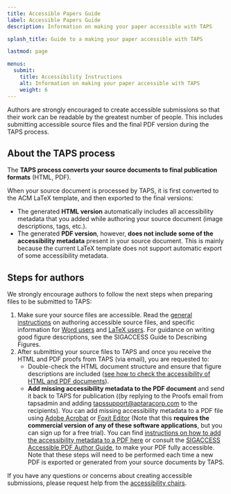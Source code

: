 ```yaml
---
title: Accessible Papers Guide
label: Accessible Papers Guide
description: Information on making your paper accessible with TAPS

splash_title: Guide to a making your paper accessible with TAPS

lastmod: page

menus:
  submit:
    title: Accessibility Instructions
    alt: Information on making your paper accessible with TAPS
    weight: 6
---
```


Authors are strongly encouraged to create accessible submissions so that their work can be readable by the greatest number of people. This includes submitting accessible source files and the final PDF version during the TAPS process.

## About the TAPS process

The **TAPS process converts your source documents to final publication formats** (HTML, PDF). 

When your source document is processed by TAPS, it is first converted to the ACM LaTeX template, and then exported to the final versions:

* The generated **HTML version** automatically includes all accessibility metadata that you added while authoring your source document (image descriptions, tags, etc.). 
* The generated **PDF version**, however, **does not include some of the accessibility metadata** present in your source document. This is mainly because the current LaTeX template does not support automatic export of some accessibility metadata.

## Steps for authors

We strongly encourage authors to follow the next steps when preparing files to be submitted to TAPS:

1. Make sure your source files are accessible. Read the [general instructions](https://sigchi.org/conferences/author-resources/accessibility-guide/#authoring-an-accessible-document) on authoring accessible source files, and specific information for [Word users](https://sigchi.org/conferences/author-resources/accessibility-guide/#for-word-users) and [LaTeX users](https://sigchi.org/conferences/author-resources/accessibility-guide/#for-latex-users). For guidance on writing good figure descriptions, see the SIGACCESS Guide to Describing Figures.
2. After submitting your source files to TAPS and once you receive the HTML and PDF proofs from TAPS (via email), you are requested to:
   * Double-check the HTML document structure and ensure that figure descriptions are included ([see how to check the accessibility of HTML and PDF documents](https://sigchi.org/conferences/author-resources/accessibility-guide/#checking-accessibility-of-html-and-pdf-documents)).
   * **Add missing accessibility metadata to the PDF document** and send it back to TAPS for publication ((by replying to the Proofs email from tapsadmin and adding tapssupport@aptaracorp.com to the recipients). You can add missing accessibility metadata to a PDF file using [Adobe Acrobat](https://www.adobe.com/uk/acrobat/acrobat-pro.html) or [Foxit Editor](https://www.foxit.com/pdf-editor/) (Note that this **requires the commercial version of any of these software applications**, but you can sign up for a free trial). You can find [instructions on how to add the accessibility metadata to a PDF here](https://sigchi.org/conferences/author-resources/accessibility-guide/#adding-accessibility-metadata-to-a-pdf) or consult the [SIGACCESS Accessible PDF Author Guide](http://www.sigaccess.org/welcome-to-sigaccess/resources/accessible-pdf-author-guide/), to make your PDF fully accessible. Note that these steps will need to be performed each time a new PDF is exported or generated from your source documents by TAPS. 

If you have any questions or concerns about creating accessible submissions, please request help from the [accessibility chairs](mailto:contact@tas.ac.uk "Contact the TAS '23 accessibility chairs").